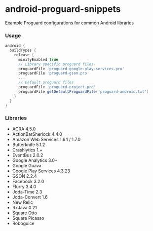 android-proguard-snippets
==========================

Example Proguard configurations for common Android libraries

### Usage
```groovy 
android {
  buildTypes {
    release {
      minifyEnabled true
      // Library specific proguard files
      proguardFile 'proguard-google-play-services.pro'
      proguardFile 'proguard-gson.pro'
      ...
      // Default proguard files
      proguardFile 'proguard-project.pro'
      proguardFile getDefaultProguardFile('proguard-android.txt')
    }
  }
}
```

### Libraries
* ACRA 4.5.0
* ActionBarSherlock 4.4.0
* Amazon Web Services 1.6.1 / 1.7.0
* Butterknife 5.1.2
* Crashlytics 1.+
* EventBus 2.0.2
* Google Analytics 3.0+
* Google Guava
* Google Play Services 4.3.23
* GSON 2.2.4
* Facebook 3.2.0
* Flurry 3.4.0
* Joda-Time 2.3
* Joda-Convert 1.6
* New Relic
* RxJava 0.21
* Square Otto
* Square Picasso
* Roboguice
